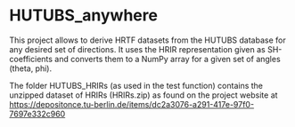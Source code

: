 # HUTUBS_anywhere
This project allows to derive HRTF datasets from the HUTUBS database for any desired set of directions. It uses the HRIR representation given as SH-coefficients and converts them to a NumPy array for a given set of angles (theta, phi). 

The folder HUTUBS_HRIRs (as used in the test function) contains the unzipped dataset of HRIRs (HRIRs.zip) as found on the project website at
https://depositonce.tu-berlin.de/items/dc2a3076-a291-417e-97f0-7697e332c960
